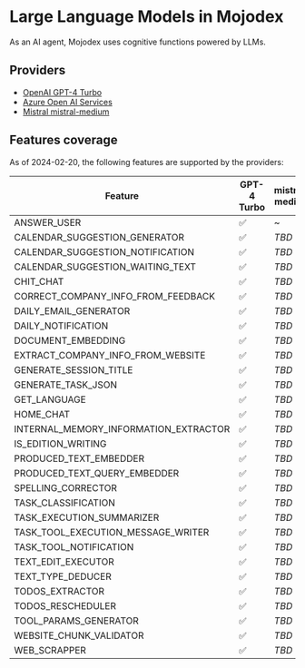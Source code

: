 # Large Language Models in Mojodex

As an AI agent, Mojodex uses cognitive functions powered by LLMs.

## Providers

- [OpenAI GPT-4 Turbo](./openai.md)
- [Azure Open AI Services](./azure.md)
- [Mistral mistral-medium](./mistral.md)


## Features coverage

As of 2024-02-20, the following features are supported by the providers:


| Feature | GPT-4 Turbo | mistral-medium | mistral-tiny |
| --- | --- | --- | --- |
| ANSWER_USER | ✅ | ~ | ❌ |
| CALENDAR_SUGGESTION_GENERATOR | ✅ | *TBD*| *TBD* |
| CALENDAR_SUGGESTION_NOTIFICATION | ✅ | *TBD*| *TBD* |
| CALENDAR_SUGGESTION_WAITING_TEXT | ✅ | *TBD*| *TBD* |
| CHIT_CHAT | ✅ | *TBD*| *TBD* |
| CORRECT_COMPANY_INFO_FROM_FEEDBACK | ✅ | *TBD*| *TBD* |
| DAILY_EMAIL_GENERATOR | ✅ | *TBD*| *TBD* |
| DAILY_NOTIFICATION | ✅ | *TBD*| *TBD* |
| DOCUMENT_EMBEDDING | ✅ | *TBD*| *TBD* |
| EXTRACT_COMPANY_INFO_FROM_WEBSITE | ✅ | *TBD*| *TBD* |
| GENERATE_SESSION_TITLE | ✅ | *TBD*| *TBD* |
| GENERATE_TASK_JSON | ✅ | *TBD*| *TBD* |
| GET_LANGUAGE | ✅ | *TBD*| *TBD* |
| HOME_CHAT | ✅ | *TBD*| *TBD* |
| INTERNAL_MEMORY_INFORMATION_EXTRACTOR | ✅ | *TBD*| *TBD* |
| IS_EDITION_WRITING | ✅ | *TBD*| *TBD* |
| PRODUCED_TEXT_EMBEDDER | ✅ | *TBD*| *TBD* |
| PRODUCED_TEXT_QUERY_EMBEDDER | ✅ | *TBD*| *TBD* |
| SPELLING_CORRECTOR | ✅ | *TBD*| *TBD* |
| TASK_CLASSIFICATION | ✅ | *TBD*| *TBD* |
| TASK_EXECUTION_SUMMARIZER | ✅ | *TBD*| *TBD* |
| TASK_TOOL_EXECUTION_MESSAGE_WRITER | ✅ | *TBD*| *TBD* |
| TASK_TOOL_NOTIFICATION | ✅ | *TBD*| *TBD* |
| TEXT_EDIT_EXECUTOR | ✅ | *TBD*| *TBD* |
| TEXT_TYPE_DEDUCER | ✅ | *TBD*| *TBD* |
| TODOS_EXTRACTOR | ✅ | *TBD*| *TBD* |
| TODOS_RESCHEDULER | ✅ | *TBD*| *TBD* |
| TOOL_PARAMS_GENERATOR | ✅ | *TBD*| *TBD* |
| WEBSITE_CHUNK_VALIDATOR | ✅ | *TBD*| *TBD* |
| WEB_SCRAPPER | ✅ | *TBD*| *TBD* |